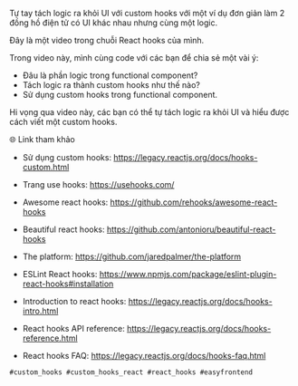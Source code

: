 Tự tay tách logic ra khỏi UI với custom hooks với một ví dụ đơn giản làm 2 đồng hồ điện tử có UI khác nhau nhưng cùng một logic.

Đây là một video trong chuỗi React hooks của mình.

Trong video này, mình cùng code với các bạn để chia sẻ một vài ý:

- Đâu là phần logic trong functional component?
- Tách logic ra thành custom hooks như thế nào?
- Sử dụng custom hooks trong functional component.

Hi vọng qua video này, các bạn có thể tự tách logic ra khỏi UI và hiểu được cách viết một custom hooks.

🌐 Link tham khảo

- Sử dụng custom hooks: https://legacy.reactjs.org/docs/hooks-custom.html

- Trang use hooks: https://usehooks.com/
- Awesome react hooks: https://github.com/rehooks/awesome-react-hooks
- Beautiful react hooks: https://github.com/antonioru/beautiful-react-hooks
- The platform: https://github.com/jaredpalmer/the-platform
- ESLint React hooks: https://www.npmjs.com/package/eslint-plugin-react-hooks#installation

- Introduction to react hooks: https://legacy.reactjs.org/docs/hooks-intro.html
- React hooks API reference: https://legacy.reactjs.org/docs/hooks-reference.html
- React hooks FAQ: https://legacy.reactjs.org/docs/hooks-faq.html

```md
#custom_hooks #custom_hooks_react #react_hooks #easyfrontend
```
